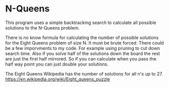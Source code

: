 # N-Queens
This program uses a simple backtracking search to calculate all possible solutions to the N-Queens problem.

There is no know formula for calculating the number of possible solutions for the Eight Queens problem of size N.
It must be brute forced. There could be a few imporvments to my code. For example using pruning to cut down search time.
Also if you solve half of the solutions down the board the rest are just the first half mirrored. So if you can calculate when
you pass the half way point you can just double your solutions.

The Eight Queens Wikipedia has the number of solutions for all n's up to 27.
https://en.wikipedia.org/wiki/Eight_queens_puzzle

